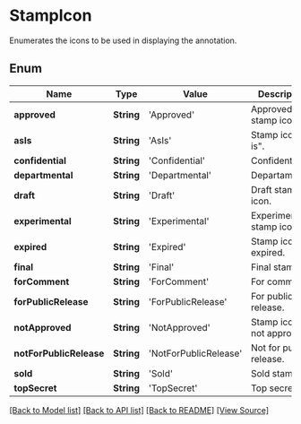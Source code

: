 ﻿# StampIcon
Enumerates the icons to be used in displaying the annotation.

## Enum
Name | Type | Value | Description
------------ | ------------- | ------------- | -------------
**approved** | **String** | 'Approved' | Approved stamp icon.
**asIs** | **String** | 'AsIs' | Stamp icon "as is".
**confidential** | **String** | 'Confidential' | Confidential.
**departmental** | **String** | 'Departmental' | Departamental.
**draft** | **String** | 'Draft' | Draft stamp icon.
**experimental** | **String** | 'Experimental' | Experimental stamp icon.
**expired** | **String** | 'Expired' | Stamp icon is expired.
**final** | **String** | 'Final' | Final stamp.
**forComment** | **String** | 'ForComment' | For comment.
**forPublicRelease** | **String** | 'ForPublicRelease' | For public release.
**notApproved** | **String** | 'NotApproved' | Stamp icon is not approved.
**notForPublicRelease** | **String** | 'NotForPublicRelease' | Not for public release.
**sold** | **String** | 'Sold' | Sold stamp.
**topSecret** | **String** | 'TopSecret' | Top secret.

[[Back to Model list]](../README.md#documentation-for-models) [[Back to API list]](../README.md#documentation-for-api-endpoints) [[Back to README]](../README.md) [[View Source]](../AsposePdfCloud/Models/StampIcon.swift)

